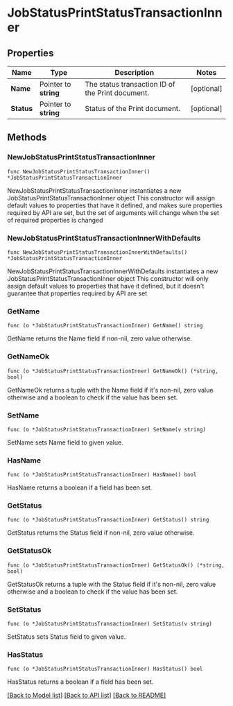 # JobStatusPrintStatusTransactionInner

## Properties

Name | Type | Description | Notes
------------ | ------------- | ------------- | -------------
**Name** | Pointer to **string** | The status transaction ID of the Print document. | [optional] 
**Status** | Pointer to **string** | Status of the Print document. | [optional] 

## Methods

### NewJobStatusPrintStatusTransactionInner

`func NewJobStatusPrintStatusTransactionInner() *JobStatusPrintStatusTransactionInner`

NewJobStatusPrintStatusTransactionInner instantiates a new JobStatusPrintStatusTransactionInner object
This constructor will assign default values to properties that have it defined,
and makes sure properties required by API are set, but the set of arguments
will change when the set of required properties is changed

### NewJobStatusPrintStatusTransactionInnerWithDefaults

`func NewJobStatusPrintStatusTransactionInnerWithDefaults() *JobStatusPrintStatusTransactionInner`

NewJobStatusPrintStatusTransactionInnerWithDefaults instantiates a new JobStatusPrintStatusTransactionInner object
This constructor will only assign default values to properties that have it defined,
but it doesn't guarantee that properties required by API are set

### GetName

`func (o *JobStatusPrintStatusTransactionInner) GetName() string`

GetName returns the Name field if non-nil, zero value otherwise.

### GetNameOk

`func (o *JobStatusPrintStatusTransactionInner) GetNameOk() (*string, bool)`

GetNameOk returns a tuple with the Name field if it's non-nil, zero value otherwise
and a boolean to check if the value has been set.

### SetName

`func (o *JobStatusPrintStatusTransactionInner) SetName(v string)`

SetName sets Name field to given value.

### HasName

`func (o *JobStatusPrintStatusTransactionInner) HasName() bool`

HasName returns a boolean if a field has been set.

### GetStatus

`func (o *JobStatusPrintStatusTransactionInner) GetStatus() string`

GetStatus returns the Status field if non-nil, zero value otherwise.

### GetStatusOk

`func (o *JobStatusPrintStatusTransactionInner) GetStatusOk() (*string, bool)`

GetStatusOk returns a tuple with the Status field if it's non-nil, zero value otherwise
and a boolean to check if the value has been set.

### SetStatus

`func (o *JobStatusPrintStatusTransactionInner) SetStatus(v string)`

SetStatus sets Status field to given value.

### HasStatus

`func (o *JobStatusPrintStatusTransactionInner) HasStatus() bool`

HasStatus returns a boolean if a field has been set.


[[Back to Model list]](../README.md#documentation-for-models) [[Back to API list]](../README.md#documentation-for-api-endpoints) [[Back to README]](../README.md)


